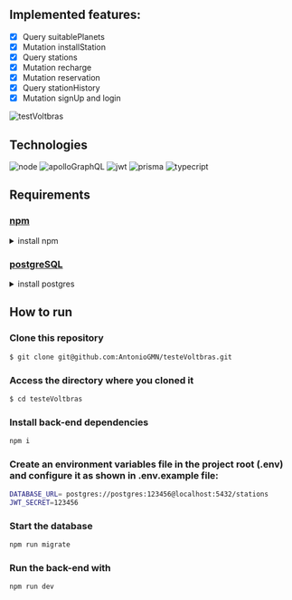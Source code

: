 ## Implemented features:

- [x] Query suitablePlanets
- [x] Mutation installStation
- [x] Query stations
- [x] Mutation recharge
- [x] Mutation reservation
- [x] Query stationHistory 
- [x] Mutation signUp and login

![testVoltbras](https://user-images.githubusercontent.com/93607034/197276184-b19e1f52-8729-4371-a0b3-869de34cc740.gif)


## Technologies

<p>

  <img alt="node" src="https://img.shields.io/badge/node.js-6DA55F?style=for-the-badge&logo=node.js&logoColor=white"/>
  <img alt="apolloGraphQL" src="https://img.shields.io/badge/-ApolloGraphQL-311C87?style=for-the-badge&logo=apollo-graphql"/>
  <img alt="jwt" src="https://img.shields.io/badge/JWT-black?style=for-the-badge&logo=JSON%20web%20tokens"/>
  <img alt="prisma" src="https://img.shields.io/badge/Prisma-3982CE?style=for-the-badge&logo=Prisma&logoColor=white"/>
  <img alt="typecript" src="https://img.shields.io/badge/typescript-%23007ACC.svg?style=for-the-badge&logo=typescript&logoColor=white"/>
  

</p>

## Requirements

### [npm](https://www.npmjs.com/)

<details>
    <summary>install npm</summary>

```bash
wget -qO- <https://raw.githubusercontent.com/nvm-sh/nvm/v0.38.0/install.sh> | bash

## Or this command
wget -qO- https://raw.githubusercontent.com/nvm-sh/nvm/v0.38.0/install.sh | bash

# Close and open terminal
nvm install --lts
nvm use --lts
# Verify node version
node --version # Must show v14.16.1
# Verify npm version
npm -v
```

</details>

### [postgreSQL](https://www.postgresql.org/)

<details>
    <summary>install postgres</summary>

```bash
sudo apt install postgresql postgresql-contrib
```
</details>

## How to run

### Clone this repository

```bash
$ git clone git@github.com:AntonioGMN/testeVoltbras.git
```

### Access the directory where you cloned it

```bash
$ cd testeVoltbras
```

### Install back-end dependencies

```bash
npm i
```

### Create an environment variables file in the project root (.env) and configure it as shown in .env.example file:

```bash
DATABASE_URL= postgres://postgres:123456@localhost:5432/stations
JWT_SECRET=123456
```

### Start the database

```bash
npm run migrate
```

### Run the back-end with

```bash
npm run dev
```

